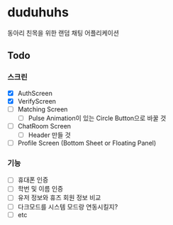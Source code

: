 # duduhuhs

동아리 친목을 위한 랜덤 채팅 어플리케이션

## Todo

### 스크린

- [x] AuthScreen
- [x] VerifyScreen
- [ ] Matching Screen
  - [ ] Pulse Animation이 있는 Circle Button으로 바꿀 것
- [ ] ChatRoom Screen
  - [ ] Header 만들 것
- [ ] Profile Screen (Bottom Sheet or Floating Panel)

### 기능

- [ ] 휴대폰 인증
- [ ] 학번 및 이름 인증
- [ ] 유저 정보와 휴즈 회원 정보 비교
- [ ] 다크모드를 시스템 모드랑 연동시킬지?
- [ ] etc
